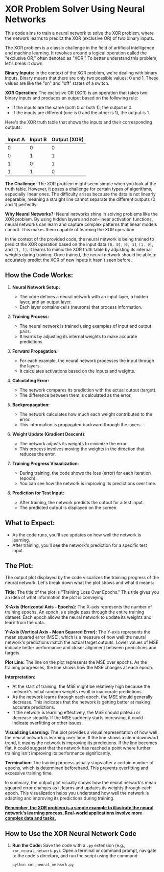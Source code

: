 # XOR Problem Solver Using Neural Networks

This code aims to train a neural network to solve the XOR problem, where the network learns to predict the XOR (exclusive OR) of two binary inputs.

The XOR problem is a classic challenge in the field of artificial intelligence and machine learning. It revolves around a logical operation called the "exclusive OR," often denoted as "XOR." To better understand this problem, let's break it down:

**Binary Inputs:**
In the context of the XOR problem, we're dealing with binary inputs. Binary means that there are only two possible values: 0 and 1. These values are like the "on" and "off" states of a switch.

**XOR Operation:**
The exclusive OR (XOR) is an operation that takes two binary inputs and produces an output based on the following rule:
- If the inputs are the same (both 0 or both 1), the output is 0.
- If the inputs are different (one is 0 and the other is 1), the output is 1.

Here's the XOR truth table that shows the inputs and their corresponding outputs:

| Input A | Input B | Output (XOR) |
|---------|---------|--------------|
|    0    |    0    |      0       |
|    0    |    1    |      1       |
|    1    |    0    |      1       |
|    1    |    1    |      0       |

**The Challenge:**
The XOR problem might seem simple when you look at the truth table. However, it poses a challenge for certain types of algorithms, especially linear ones. The difficulty arises because the data is not linearly separable, meaning a straight line cannot separate the different outputs (0 and 1) perfectly.

**Why Neural Networks?:**
Neural networks shine in solving problems like the XOR problem. By using hidden layers and non-linear activation functions, neural networks can learn and capture complex patterns that linear models cannot. This makes them capable of learning the XOR operation.

In the context of the provided code, the neural network is being trained to predict the XOR operation based on the input data `[0, 0]`, `[0, 1]`, `[1, 0]`, and `[1, 1]`. It learns to mimic the XOR truth table by adjusting its internal weights during training. Once trained, the neural network should be able to accurately predict the XOR of new inputs it hasn't seen before.

## How the Code Works:

1. **Neural Network Setup:**
   - The code defines a neural network with an input layer, a hidden layer, and an output layer.
   - Each layer contains cells (neurons) that process information.

2. **Training Process:**
   - The neural network is trained using examples of input and output pairs.
   - It learns by adjusting its internal weights to make accurate predictions.

3. **Forward Propagation:**
   - For each example, the neural network processes the input through the layers.
   - It calculates activations based on the inputs and weights.

4. **Calculating Error:**
   - The network compares its prediction with the actual output (target).
   - The difference between them is calculated as the error.

5. **Backpropagation:**
   - The network calculates how much each weight contributed to the error.
   - This information is propagated backward through the layers.

6. **Weight Update (Gradient Descent):**
   - The network adjusts its weights to minimize the error.
   - This process involves moving the weights in the direction that reduces the error.

7. **Training Progress Visualization:**
   - During training, the code shows the loss (error) for each iteration (epoch).
   - You can see how the network is improving its predictions over time.

8. **Prediction for Test Input:**
   - After training, the network predicts the output for a test input.
   - The predicted output is displayed on the screen.

## What to Expect:

- As the code runs, you'll see updates on how well the network is learning.
- After training, you'll see the network's prediction for a specific test input.

## The Plot:

The output plot displayed by the code visualizes the training progress of the neural network. Let's break down what the plot shows and what it means:

**Title:**
The title of the plot is "Training Loss Over Epochs." This title gives you an idea of what information the plot is conveying.

**X-Axis (Horizontal Axis - Epochs):**
The X-axis represents the number of training epochs. An epoch is a single pass through the entire training dataset. Each epoch allows the neural network to update its weights and learn from the data.

**Y-Axis (Vertical Axis - Mean Squared Error):**
The Y-axis represents the mean squared error (MSE), which is a measure of how well the neural network's predictions match the actual target outputs. Lower values of MSE indicate better performance and closer alignment between predictions and targets.

**Plot Line:**
The line on the plot represents the MSE over epochs. As the training progresses, the line shows how the MSE changes at each epoch.

**Interpretation:**
- At the start of training, the MSE might be relatively high because the network's initial random weights result in inaccurate predictions.
- As the network learns through each epoch, the MSE should generally decrease. This indicates that the network is getting better at making accurate predictions.
- If the network is learning effectively, the MSE should plateau or decrease steadily. If the MSE suddenly starts increasing, it could indicate overfitting or other issues.

**Visualizing Learning:**
The plot provides a visual representation of how well the neural network is learning over time. If the line shows a clear downward trend, it means the network is improving its predictions. If the line becomes flat, it could suggest that the network has reached a point where further training isn't improving its performance significantly.

**Termination:**
The training process usually stops after a certain number of epochs, which is determined beforehand. This prevents overfitting and excessive training time.

In summary, the output plot visually shows how the neural network's mean squared error changes as it learns and updates its weights through each epoch. This visualization helps you understand how well the network is adapting and improving its predictions during training.

**<u>Remember, the XOR problem is a simple example to illustrate the neural network's learning process. Real-world applications involve more complex data and tasks.</u>**

## How to Use the XOR Neural Network Code

1. **Run the Code:**
   Save the code with a `.py` extension (e.g., `xor_neural_network.py`). Open a terminal or command prompt, navigate to the code's directory, and run the script using the command:
   ```shell
   python xor_neural_network.py
   ```